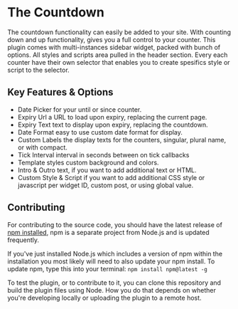# The Countdown

The countdown functionality can easily be added to your site. With counting down and up functionality, gives you a full control to your counter.  This plugin comes with  multi-instances sidebar widget, packed with bunch of options. All styles and scripts area pulled in the header section. Every each counter have their own selector that enables you to create spesifics style or script to the selector.

## Key Features & Options

* Date Picker for your until or since counter.
* Expiry Url a URL to load upon expiry, replacing the current page.
* Expiry Text text to display upon expiry, replacing the countdown.
* Date Format easy to use custom date format for display.
* Custom Labels the display texts for the counters, singular, plural name, or with compact.
* Tick Interval interval in seconds between on tick callbacks
* Template styles custom background and colors.
* Intro & Outro text, if you want to add additional text or HTML.
* Custom Style & Script if you want to add additional CSS style or javascript per widget ID, custom post, or using global value.

## Contributing

For contributing to the source code, you should have the latest release of <a href="https://npmjs.org">npm installed</a>, npm is a separate project from Node.js and is updated frequently. 

If you've just installed Node.js which includes a version of npm within the installation you most likely will need to also update your npm install. To update npm, type this into your terminal: `npm install npm@latest -g`

To test the plugin, or to contribute to it, you can clone this repository and build the plugin files using Node. How you do that depends on whether you're developing locally or uploading the plugin to a remote host.
